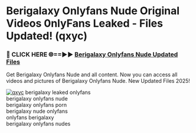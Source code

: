 # Berigalaxy Onlyfans Nude Original Videos 0nlyFans Leaked - Files Updated! (qxyc)

<h3>🔴 CLICK HERE 🌐==►► <a href="https://tinyurl.com/2wckxsce" rel="nofollow">Berigalaxy Onlyfans Nude Updated Files</a></h3>

Get Berigalaxy Onlyfans Nude and all content. Now you can access all videos and pictures of Berigalaxy Onlyfans Nude. New Updated Files 2025!

[![qxyc](https://i.imgur.com/AFduVYN.gif)](https://tinyurl.com/2wckxsce)
berigalaxy leaked onlyfans<br>
berigalaxy onlyfans nude<br>
berigalaxy onlyfans porn<br>
berigalaxy nude onlyfans<br>
onlyfans berigalaxy<br>
berigalaxy onlyfans nudes